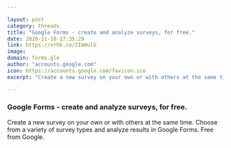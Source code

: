 ```yaml
---

layout: post
category: threads
title: "Google Forms - create and analyze surveys, for free."
date: 2020-11-10 17:35:29
link: https://vrhk.co/2ImHulG
image: 
domain: forms.gle
author: "accounts.google.com"
icon: https://accounts.google.com/favicon.ico
excerpt: "Create a new survey on your own or with others at the same time. Choose from a variety of survey types and analyze results in Google Forms. Free from Google."

---
```


### Google Forms - create and analyze surveys, for free.

Create a new survey on your own or with others at the same time. Choose from a variety of survey types and analyze results in Google Forms. Free from Google.